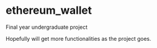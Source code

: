# ethereum_wallet
Final year undergraduate project

Hopefully will get more functionalities as the project goes.
